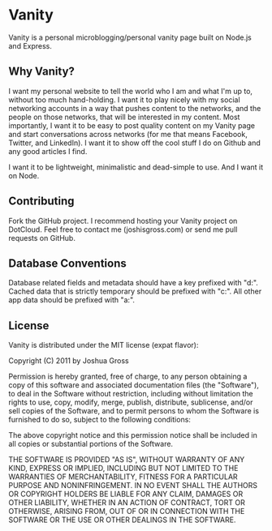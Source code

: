 Vanity
======
Vanity is a personal microblogging/personal vanity page built on Node.js and Express.

Why Vanity?
-----------
I want my personal website to tell the world who I am and what I'm up to, without too much hand-holding. I want it to play nicely with my social networking accounts in a way that pushes content to the networks, and the people on those networks, that will be interested in my content. Most importantly, I want it to be easy to post quality content on my Vanity page and start conversations across networks (for me that means Facebook, Twitter, and LinkedIn). I want it to show off the cool stuff I do on Github and any good articles I find.

I want it to be lightweight, minimalistic and dead-simple to use. And I want it on Node.

Contributing
------------
Fork the GitHub project. I recommend hosting your Vanity project on DotCloud. Feel free to contact me (joshisgross.com) or send me pull requests on GitHub.

Database Conventions
--------------------
Database related fields and metadata should have a key prefixed with "d:". Cached data that is strictly temporary should be prefixed with "c:". All other app data should be prefixed with "a:".

License
-------
Vanity is distributed under the MIT license (expat flavor):

Copyright (C) 2011 by Joshua Gross

Permission is hereby granted, free of charge, to any person obtaining a copy
of this software and associated documentation files (the "Software"), to deal
in the Software without restriction, including without limitation the rights
to use, copy, modify, merge, publish, distribute, sublicense, and/or sell
copies of the Software, and to permit persons to whom the Software is
furnished to do so, subject to the following conditions:

The above copyright notice and this permission notice shall be included in
all copies or substantial portions of the Software.

THE SOFTWARE IS PROVIDED "AS IS", WITHOUT WARRANTY OF ANY KIND, EXPRESS OR
IMPLIED, INCLUDING BUT NOT LIMITED TO THE WARRANTIES OF MERCHANTABILITY,
FITNESS FOR A PARTICULAR PURPOSE AND NONINFRINGEMENT. IN NO EVENT SHALL THE
AUTHORS OR COPYRIGHT HOLDERS BE LIABLE FOR ANY CLAIM, DAMAGES OR OTHER
LIABILITY, WHETHER IN AN ACTION OF CONTRACT, TORT OR OTHERWISE, ARISING FROM,
OUT OF OR IN CONNECTION WITH THE SOFTWARE OR THE USE OR OTHER DEALINGS IN
THE SOFTWARE.
